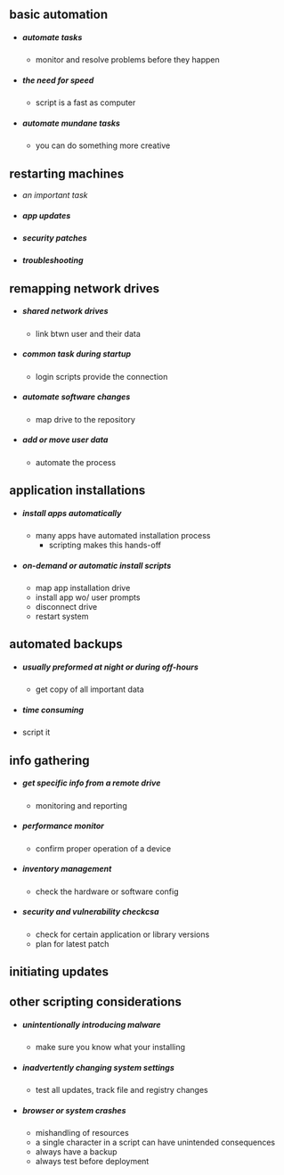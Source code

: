 ## basic automation 
- ##### automate tasks
	- monitor and resolve problems before they happen
- ##### the need for speed
	- script is a fast as computer
- ##### automate mundane tasks
	- you can do something more creative

## restarting machines
- *an important task*
- ##### app updates
- ##### security patches
- #####  troubleshooting

## remapping network drives
- ##### shared network drives
	- link btwn user and their data
- ##### common task during startup
	- login scripts provide the connection
- ##### automate software changes
	- map drive to the repository
- ##### add or move user data
	- automate the process

## application installations
- ##### install apps automatically
	- many apps have automated installation process
		- scripting makes this hands-off
- ##### on-demand or automatic install scripts
	- map app installation drive
	- install app wo/ user prompts
	- disconnect drive
	- restart system

## automated backups
- ##### usually preformed at night or during off-hours
	- get copy of all important data
- ##### time consuming
- script it 

## info gathering
- ##### get specific info from a remote drive
	- monitoring and reporting
- ##### performance monitor
	- confirm proper operation of a device
- ##### inventory management 
	- check the hardware or software config
- ##### security and vulnerability checkcsa
	- check for certain application or library versions
	- plan for latest patch

## initiating updates

## other scripting considerations
- ##### unintentionally introducing malware
	- make sure you know what your installing
- ##### inadvertently changing system settings
	- test all updates, track file and registry changes
- ##### browser or system crashes
	- mishandling of resources
	- a single character in a script can have unintended consequences
	- always have a backup
	- always test before deployment